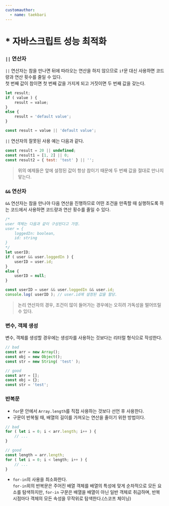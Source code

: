 ```yaml
---
customauthor:
  - name: taekbari
---
```


# * 자바스크립트 성능 최적화  
<Author/>

### `||` 연산자  

`||` 연산자는 참을 만나면 뒤에 따라오는 연산을 하지 않으므로 `if`문 대신 사용하면 코드량과 연산 횟수를 줄일 수 있다.  
첫 번째 값이 참이면 첫 번째 값을 가지게 되고 거짓이면 두 번째 값을 갖는다.  
```javascript  
let result;
if ( value ) {
    result = value;
}
else {
    result = 'default value';
}

const result = value || 'default value';
```  

`||` 연산자의 잘못된 사용 예는 다음과 같다.  
```javascript
const result = 20 || undefined;
const result1 = [1, 2] || 0;
const result2 = { test: 'test' } || '';
```  
> 위의 예제들은 앞에 설정된 값이 항상 참이기 때문에 두 번째 값을 절대로 만나지 앟는다.  

### `&&` 연산자

`&&` 연산자는 참을 만나야 다음 연산을 진행하므로 어떤 조건을 만족할 때 실행하도록 하는 코드에서 사용하면 코드량과 연산 횟수를 줄일 수 있다.  
```javascript  
/*
user 객체는 다음과 같이 구성된다고 가정.
user = {
    loggedIn: boolean,
    id: string
}
*/
let userID;
if ( user && user.loggedIn ) {
    userID = user.id;
}
else {
    userID = null;
}

const userID = user && user.loggedIn && user.id;
console.log( userID ); // user.id에 설정된 값을 할당.
```  
> 논리 연산자의 경우, 조건이 많이 들어가는 경우에는 오히려 가독성을 떨어뜨릴 수 있다.  

### 변수, 객체 생성  

변수, 객체를 생성할 경우에는 생성자를 사용하는 것보다는 리터럴 형식으로 작성한다.  
```javascript  
// bad
const arr = new Array();
const obj = new Object();
const str = new String( 'test' );

// good
const arr = [];
const obj = {};
const str = 'test';
```  

### 반복문  

* `for`문 안에서 `Array.length`를 직접 사용하는 것보다 선언 후 사용한다.  
* 구문이 반복될 때, 배열의 길이를 가져오는 연산을 줄이기 위한 방법이다.  
```javascript  
// bad
for ( let i = 0; i < arr.length; i++ ) {
    // ...
}

// good
const length = arr.length;
for ( let i = 0; i < length; i++ ) {
    // ...
}
```  

* `for-in`의 사용을 최소화한다.  
`for-in`외의 반복문은 주어진 배열 객체를 배열의 특성에 맞게 순차적으로 모든 요소를 탐색하지만, `for-in` 구문은 배열을 배열이 아닌 일반 객체로 취급하며, 반복 시점마다 객체의 모든 속성을 무작위로 탐색한다.(스코프 체이닝)  